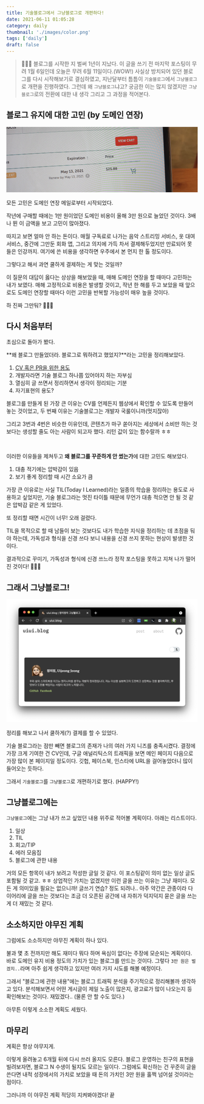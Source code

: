 ```yaml
---
title: 기술블로그에서 그냥블로그로 개편하다!
date: 2021-06-11 01:05:28
category: daily
thumbnail: './images/color.png'
tags: ['daily']
draft: false
---
```


> 🤦🏻‍♀️ 블로그를 시작한 지 벌써 1년이 지났다. 이 글을 쓰기 전 마지막 포스팅이 무려 1월 6일인데 오늘은 무려 6월 11일이다.(WOW!) 사실상 방치되어 있던 블로그를 다시 시작해보기로 결심하였고, 지난달부터 틈틈이 `기술블로그`에서 `그냥블로그`로 개편을 진행하였다. 그런데 왜 `그냥블로그`냐고? 궁금한 이는 많지 않겠지만 `그냥블로그`로의 전환에 대한 내 생각 그리고 그 과정을 적어본다.

## 블로그 유지에 대한 고민 (by 도메인 연장)

![image](./images/2-mail2.jpeg)

모든 고민은 도메인 연장 메일로부터 시작되었다.

작년에 구매할 때에는 1만 원이었던 도메인 비용이 올해 3만 원으로 늘었던 것이다. 3배나 뛴 이 금액을 보고 고민이 많아졌다.

따지고 보면 얼마 안 하는 돈이다. 매월 구독료로 나가는 음악 스트리밍 서비스, 옷 대여 서비스, 중간에 그만둔 회화 앱, 그리고 의지에 가득 차서 결제해두었지만 만료되어 못 들은 인강까지.
여기에 쓴 비용을 생각하면 우주에서 본 먼지 한 톨 정도이다.

그렇다고 해서 과연 쿨하게 결제하는 게 맞는 것일까?

이 질문의 대답이 옳다는 상상을 해보았을 때, 매해 도메인 연장을 할 때마다 고민하는 내가 보였다.
매해 고정적으로 비용은 발생할 것이고, 작년 한 해를 두고 보았을 때 앞으로도 도메인 연장할 때마다 이런 고민을 반복할 가능성이 매우 높을 것이다.

하 진짜 그만둬? 🤦🏻‍♀️

## 다시 처음부터

초심으로 돌아가 봤다.

**왜 블로그 만들었더라. 블로그로 뭐하려고 했었지?**라는 고민을 정리해보았다.

1. [CV 혹은 PR을 위한 용도](/about)
2. 개발자라면 기술 블로그 하나쯤 있어야지 하는 자부심
3. 열심히 글 쓰면서 정리하면서 생각이 정리되는 기분
4. 자기표현의 용도?

블로그를 만들게 된 가장 큰 이유는 CV를 언제든지 웹상에서 확인할 수 있도록 만들어 놓는 것이었고, 두 번째 이유는 기술블로그는 개발자 국룰이니까(멋지잖아)

그리고 3번과 4번은 비슷한 이유인데, 콘텐츠가 마구 쏟아지는 세상에서 소비만 하는 것보다는 생성할 줄도 아는 사람이 되고자 했다. 리턴 값이 있는 함수랄까 ㅎㅎ

<br>

이러한 이유들을 제쳐두고 **왜 블로그를 꾸준하게 안 썼는가**에 대한 고민도 해보았다.

1. 대충 적기에는 압박감이 있음
2. 보기 좋게 정리할 때 시간 소요가 큼

가장 큰 이유로는 사실 TIL(Today I Learned)라는 일종의 학습을 정리하는 용도로 사용하고 싶었지만, 기술 블로그라는 멋진 타이틀 때문에 무언가 대충 적으면 안 될 것 같은 압박감 같은 게 있었다.

또 정리할 때면 시간이 너무! 오래 걸렸다.

TIL을 목적으로 할 때 남들이 보는 것보다도 내가 학습한 지식을 정리하는 데 초점을 둬야 하는데, 가독성과 형식을 신경 쓰다 보니 내용을 신경 쓰지 못하는 현상이 발생한 것이다.

결과적으로 꾸미기, 가독성과 형식에 신경 쓰느라 정작 포스팅을 못하고 지쳐 나가 떨어진 것이다! 🤦🏻‍♀️

## 그래서 그냥블로그!

![justblog](./images/2-justblog.png)

정리를 해보고 나서 쿨하게(?) 결제를 할 수 있었다.

기술 블로그라는 점만 빼면 블로그의 존재가 나의 여러 가지 니즈를 충족시켰다. 결정에 가장 크게 기여한 건 CV인데, 구글 애널리틱스의 트래픽을 보면 메인 페이지 다음으로 가장 많이 본 페이지일 정도이다. 깃헙, 페이스북, 인스타에 URL을 걸어놓았더니 많이 들어오는 듯하다.

그래서 `기술블로그`를 `그냥블로그`로 개편하기로 했다. (HAPPY!)

## 그냥블로그에는

`그냥블로그`에는 그냥 내가 쓰고 싶었던 내용 위주로 적어볼 계획이다. 아래는 리스트이다.

1. 일상
2. TIL
3. 회고/TIP
4. 에러 모음집
5. 블로그에 관한 내용

거의 모든 항목이 내가 보려고 작성한 글일 것 같다. 이 포스팅같이 의미 없는 일상 글도 포함될 것 같고. ㅎㅎ 상업적인 가치는 없겠지만 이런 글을 쓰는 이유는 그냥 재미다. 모든 게 의미있을 필요는 없으니까! 글쓰기 연습? 정도 되려나.. 아주 약간은 관종이라 다이어리에 글을 쓰는 것보다는 조금 더 오픈된 공간에 내 자취가 덕지덕지 묻은 글을 쓰는 게 더 재밌는 것 같다.

## 소소하지만 야무진 계획

그럼에도 소소하지만 야무진 계획이 하나 있다.

불과 몇 초 전까지만 해도 재미다 뭐다 하며 욕심이 없다는 주장에 모순되는 계획이다. 바로 도메인 유지 비용 정도의 가치가 있는 블로그를 만드는 것이다. 그렇다 `3만 원은 벌겠지..`라며 아주 쉽게 생각하고 있지만 여러 가지 시도를 해볼 예정이다.

그래서 "블로그에 관한 내용"에는 블로그 트래픽 분석을 주기적으로 정리해볼까 생각하고 있다. 분석해보면서 어떤 게시글이 제일 노출이 많은지, 광고료가 많이 나오는지 등 확인해보는 것이다. 재밌겠다.. (물론 안 할 수도 있다.)

아무튼 이렇게 소소한 계획도 세웠다.

## 마무리

계획은 항상 야무지게.

이렇게 올려놓고 6개월 뒤에 다시 쓰러 올지도 모른다. 블로그 운영하는 친구의 표현을 빌려보자면, 블로그 N 수생이 될지도 모르는 일이다. 그럼에도 확신하는 건 꾸준히 글을 쓴다면 내적 성장에서의 가치로 보았을 때 돈의 가치인 3만 원을 훌쩍 넘어설 것이라는 점이다.

그러니까 이 야무진 계획 적당히 지켜봐야겠다! 끝
